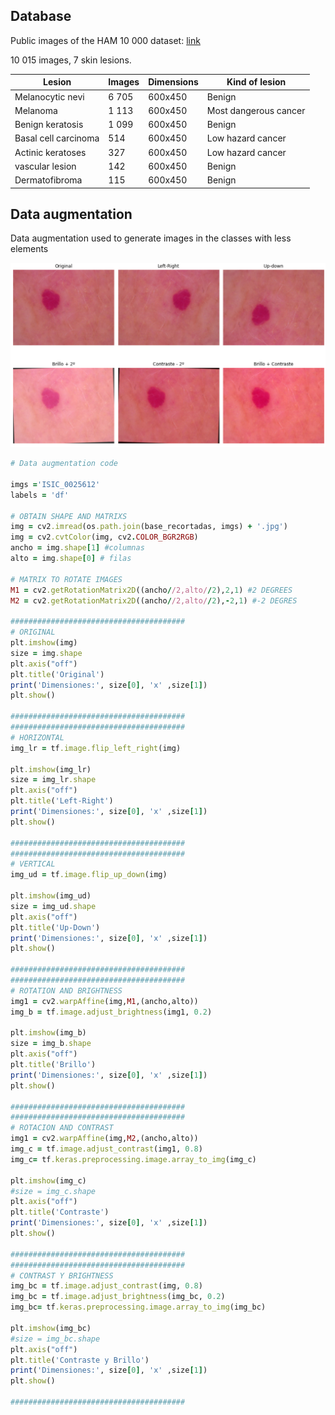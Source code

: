 ## Database

Public images of the HAM 10 000 dataset: [link](https://dataverse.harvard.edu/dataset.xhtml?persistentId=doi:10.7910/DVN/DBW86T)

10 015 images, 7 skin lesions.

|Lesion             |Images |Dimensions  |Kind of lesion
|-------            |-------  |-------      |-----------
|Melanocytic nevi | 6 705   | 600x450     | Benign |
|Melanoma           | 1 113   | 600x450     | Most dangerous cancer |
|Benign keratosis| 1 099 | 600x450     | Benign 
|Basal cell carcinoma | 514 | 600x450 | Low hazard cancer
|Actinic keratoses | 327 | 600x450 | Low hazard cancer
|vascular lesion | 142 | 600x450 | Benign
|Dermatofibroma | 115 | 600x450 | Benign

## Data augmentation

Data augmentation used to generate images in the classes with less elements

![Alt text](images/data_aug.png?raw=true "Title")

```ruby
# Data augmentation code

imgs ='ISIC_0025612'
labels = 'df'

# OBTAIN SHAPE AND MATRIXS
img = cv2.imread(os.path.join(base_recortadas, imgs) + '.jpg')
img = cv2.cvtColor(img, cv2.COLOR_BGR2RGB)
ancho = img.shape[1] #columnas
alto = img.shape[0] # filas

# MATRIX TO ROTATE IMAGES
M1 = cv2.getRotationMatrix2D((ancho//2,alto//2),2,1) #2 DEGREES
M2 = cv2.getRotationMatrix2D((ancho//2,alto//2),-2,1) #-2 DEGRES

#######################################
# ORIGINAL
plt.imshow(img)
size = img.shape
plt.axis("off")
plt.title('Original')
print('Dimensiones:', size[0], 'x' ,size[1])
plt.show()

#######################################
#######################################
# HORIZONTAL
img_lr = tf.image.flip_left_right(img) 

plt.imshow(img_lr)
size = img_lr.shape
plt.axis("off")
plt.title('Left-Right')
print('Dimensiones:', size[0], 'x' ,size[1])
plt.show()

#######################################
#######################################
# VERTICAL
img_ud = tf.image.flip_up_down(img) 

plt.imshow(img_ud)
size = img_ud.shape
plt.axis("off")
plt.title('Up-Down')
print('Dimensiones:', size[0], 'x' ,size[1])
plt.show()

#######################################
#######################################
# ROTATION AND BRIGHTNESS
img1 = cv2.warpAffine(img,M1,(ancho,alto))
img_b = tf.image.adjust_brightness(img1, 0.2) 

plt.imshow(img_b)
size = img_b.shape
plt.axis("off")
plt.title('Brillo')
print('Dimensiones:', size[0], 'x' ,size[1])
plt.show()

#######################################
#######################################
# ROTACION AND CONTRAST
img1 = cv2.warpAffine(img,M2,(ancho,alto))
img_c = tf.image.adjust_contrast(img1, 0.8)
img_c= tf.keras.preprocessing.image.array_to_img(img_c)

plt.imshow(img_c)
#size = img_c.shape
plt.axis("off")
plt.title('Contraste')
print('Dimensiones:', size[0], 'x' ,size[1])
plt.show()

#######################################
#######################################
# CONTRAST Y BRIGHTNESS
img_bc = tf.image.adjust_contrast(img, 0.8)
img_bc = tf.image.adjust_brightness(img_bc, 0.2)
img_bc= tf.keras.preprocessing.image.array_to_img(img_bc)

plt.imshow(img_bc)
#size = img_bc.shape
plt.axis("off")
plt.title('Contraste y Brillo')
print('Dimensiones:', size[0], 'x' ,size[1])
plt.show()

#######################################
```
